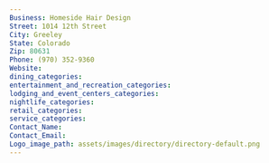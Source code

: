 ```yaml
---
Business: Homeside Hair Design
Street: 1014 12th Street
City: Greeley
State: Colorado
Zip: 80631
Phone: (970) 352-9360
Website: 
dining_categories: 
entertainment_and_recreation_categories: 
lodging_and_event_centers_categories: 
nightlife_categories: 
retail_categories: 
service_categories: 
Contact_Name: 
Contact_Email: 
Logo_image_path: assets/images/directory/directory-default.png
---
```

